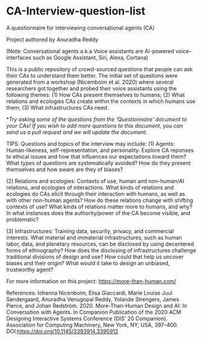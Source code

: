 # CA-Interview-question-list
A questionnaire for interviewing conversational agents (CA)

Project authored by Anuradha Reddy

(Note: Conversational agents a.k.a Voice assistants are AI-powered voice-interfaces such as Google Assistant, Siri, Alexa, Cortana)

This is a public repository of crowd-sourced questions that people can ask their CAs to understand them better. The initial set of questions were generated from a workshop (Nicemboim et al. 2020) where several researchers got together and probed their voice assistants using the following themes: 
(1) How CAs present themselves to humans;
(2) What relations and ecologies CAs create within the contexts in which humans use them; 
(3) What infrastructures CAs need.

**Try asking some of the questions from the 'Questionnaire' document to your CAs! If you wish to add more questions to this document, you can send us a pull request and we will update the document.*

TIPS: Questions and topics of the interview may include:
(1) Agents: Human-likeness, self-representation, and personality. Explore CA reponses to ethical issues and how that influences our expectations toward them? What types of questions are systematically avoided? How do they present themselves and how aware are they of biases?

(2) Relations and ecologies: Contexts of use, human and non-human/AI relations, and ecologies of interactions. What kinds of relations and ecologies do CAs elicit through their interaction with humans, as well as with other non-human agents? How do these relations change with shifting contexts of use? What kinds of relations matter more to humans, and why? In what instances does the authority/power of the CA become visible, and problematic?

(3) Infrastructures: Training data, security, privacy, and commercial interests. What material and immaterial infrastructures, such as human labor, data, and planetary resources, can be disclosed by using decentered forms of ethnography? How does the disclosing of infrastructures challenge traditional divisions of design and use? How could that help us uncover biases and their origin? What would it take to design an unbiased, trustworthy agent?

For more information on this project: https://more-than-human.com/

References:
Iohanna Nicenboim, Elisa Giaccardi, Marie Louise Juul Søndergaard, Anuradha Venugopal Reddy, Yolande Strengers, James Pierce, and Johan Redström. 2020. More-Than-Human Design and AI: In Conversation with Agents. In Companion Publication of the 2020 ACM Designing Interactive Systems Conference (DIS' 20 Companion). Association for Computing Machinery, New York, NY, USA, 397–400. DOI:https://doi.org/10.1145/3393914.3395912
